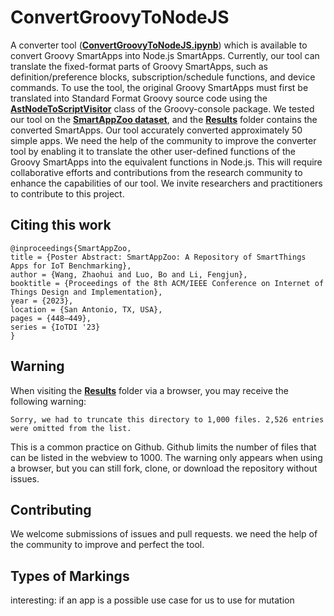 # ConvertGroovyToNodeJS

A converter tool ([**ConvertGroovyToNodeJS.ipynb**](ConvertGroovyToNodeJS.ipynb)) which is available to convert Groovy SmartApps into Node.js SmartApps. Currently, our tool can translate the fixed-format parts of Groovy SmartApps, such as definition/preference blocks, subscription/schedule functions, and device commands. To use the tool, the original Groovy SmartApps must first be translated into Standard Format Groovy source code using the [**AstNodeToScriptVisitor**](https://docs.groovy-lang.org/4.0.9/html/gapi/groovy/console/ui/AstNodeToScriptVisitor.html) class of the Groovy-console package. We tested our tool on the [**SmartAppZoo dataset**](https://github.com/SmartAppZoo/SmartAppZoo), and the [**Results**](Results) folder contains the converted SmartApps. Our tool accurately converted approximately 50 simple apps. We need the help of the community to improve the converter tool by enabling it to translate the other user-defined functions of the Groovy SmartApps into the equivalent functions in Node.js. This will require collaborative efforts and contributions from the research community to enhance the capabilities of our tool. We invite researchers and practitioners to contribute to this project.

## Citing this work

``` 
@inproceedings{SmartAppZoo,
title = {Poster Abstract: SmartAppZoo: A Repository of SmartThings Apps for IoT Benchmarking},
author = {Wang, Zhaohui and Luo, Bo and Li, Fengjun},
booktitle = {Proceedings of the 8th ACM/IEEE Conference on Internet of Things Design and Implementation},
year = {2023},
location = {San Antonio, TX, USA},
pages = {448–449},
series = {IoTDI '23}
}
``` 

## Warning

When visiting the [**Results**](Results) folder via a browser, you may receive the following warning:

```
Sorry, we had to truncate this directory to 1,000 files. 2,526 entries were omitted from the list.
```

This is a common practice on Github. Github limits the number of files that can be listed in the webview to 1000. The warning only appears when using a browser, but you can still fork, clone, or download the repository without issues.

## Contributing

We welcome submissions of issues and pull requests. we need the help of the community to improve and perfect the tool. 


## Types of Markings

interesting: if an app is a possible use case for us to use for mutation
